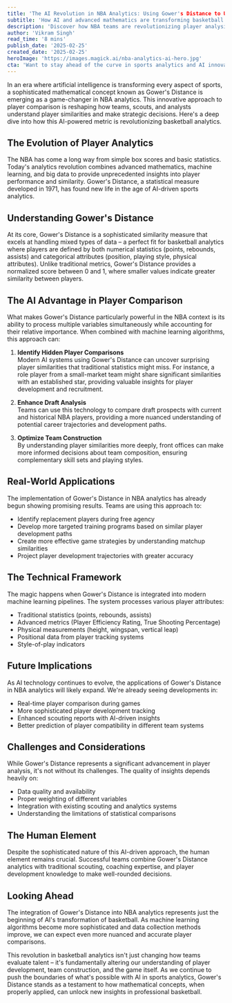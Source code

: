 ```yaml
---
title: 'The AI Revolution in NBA Analytics: Using Gower's Distance to Unlock Player Similarities'
subtitle: 'How AI and advanced mathematics are transforming basketball player analysis'
description: 'Discover how NBA teams are revolutionizing player analysis using Gower's Distance and AI. This sophisticated mathematical approach combines with machine learning to provide unprecedented insights into player similarities, helping teams make smarter decisions in drafting, trading, and player development. Learn how this AI-powered metric is changing the game of basketball analytics.'
author: 'Vikram Singh'
read_time: '8 mins'
publish_date: '2025-02-25'
created_date: '2025-02-25'
heroImage: 'https://images.magick.ai/nba-analytics-ai-hero.jpg'
cta: 'Want to stay ahead of the curve in sports analytics and AI innovation? Follow us on LinkedIn for more cutting-edge insights into how technology is transforming professional sports!'
---
```


In an era where artificial intelligence is transforming every aspect of sports, a sophisticated mathematical concept known as Gower's Distance is emerging as a game-changer in NBA analytics. This innovative approach to player comparison is reshaping how teams, scouts, and analysts understand player similarities and make strategic decisions. Here's a deep dive into how this AI-powered metric is revolutionizing basketball analytics.

## The Evolution of Player Analytics

The NBA has come a long way from simple box scores and basic statistics. Today's analytics revolution combines advanced mathematics, machine learning, and big data to provide unprecedented insights into player performance and similarity. Gower's Distance, a statistical measure developed in 1971, has found new life in the age of AI-driven sports analytics.

## Understanding Gower's Distance

At its core, Gower's Distance is a sophisticated similarity measure that excels at handling mixed types of data – a perfect fit for basketball analytics where players are defined by both numerical statistics (points, rebounds, assists) and categorical attributes (position, playing style, physical attributes). Unlike traditional metrics, Gower's Distance provides a normalized score between 0 and 1, where smaller values indicate greater similarity between players.

## The AI Advantage in Player Comparison

What makes Gower's Distance particularly powerful in the NBA context is its ability to process multiple variables simultaneously while accounting for their relative importance. When combined with machine learning algorithms, this approach can:

1. **Identify Hidden Player Comparisons**  
   Modern AI systems using Gower's Distance can uncover surprising player similarities that traditional statistics might miss. For instance, a role player from a small-market team might share significant similarities with an established star, providing valuable insights for player development and recruitment.

2. **Enhance Draft Analysis**  
   Teams can use this technology to compare draft prospects with current and historical NBA players, providing a more nuanced understanding of potential career trajectories and development paths.

3. **Optimize Team Construction**  
   By understanding player similarities more deeply, front offices can make more informed decisions about team composition, ensuring complementary skill sets and playing styles.

## Real-World Applications

The implementation of Gower's Distance in NBA analytics has already begun showing promising results. Teams are using this approach to:

- Identify replacement players during free agency
- Develop more targeted training programs based on similar player development paths
- Create more effective game strategies by understanding matchup similarities
- Project player development trajectories with greater accuracy

## The Technical Framework

The magic happens when Gower's Distance is integrated into modern machine learning pipelines. The system processes various player attributes:

- Traditional statistics (points, rebounds, assists)
- Advanced metrics (Player Efficiency Rating, True Shooting Percentage)
- Physical measurements (height, wingspan, vertical leap)
- Positional data from player tracking systems
- Style-of-play indicators

## Future Implications

As AI technology continues to evolve, the applications of Gower's Distance in NBA analytics will likely expand. We're already seeing developments in:

- Real-time player comparison during games
- More sophisticated player development tracking
- Enhanced scouting reports with AI-driven insights
- Better prediction of player compatibility in different team systems

## Challenges and Considerations

While Gower's Distance represents a significant advancement in player analysis, it's not without its challenges. The quality of insights depends heavily on:

- Data quality and availability
- Proper weighting of different variables
- Integration with existing scouting and analytics systems
- Understanding the limitations of statistical comparisons

## The Human Element

Despite the sophisticated nature of this AI-driven approach, the human element remains crucial. Successful teams combine Gower's Distance analytics with traditional scouting, coaching expertise, and player development knowledge to make well-rounded decisions.

## Looking Ahead

The integration of Gower's Distance into NBA analytics represents just the beginning of AI's transformation of basketball. As machine learning algorithms become more sophisticated and data collection methods improve, we can expect even more nuanced and accurate player comparisons.

This revolution in basketball analytics isn't just changing how teams evaluate talent – it's fundamentally altering our understanding of player development, team construction, and the game itself. As we continue to push the boundaries of what's possible with AI in sports analytics, Gower's Distance stands as a testament to how mathematical concepts, when properly applied, can unlock new insights in professional basketball.